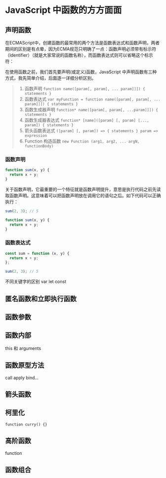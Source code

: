 # JavaScript 中函数的方方面面

## 声明函数

在ECMAScript中，创建函数的最常用的两个方法是函数表达式和函数声明，两者期间的区别是有点晕，因为ECMA规范只明确了一点：函数声明必须带有标示符（Identifier）（就是大家常说的函数名称），而函数表达式则可以省略这个标示符：

在使用函数之前，我们首先要声明(或定义)函数，JavaScript 中声明函数有三种方式，我先简单介绍，后面逐一详细分析区别。

> 1. 函数声明 `function name([param[, param[, ... param]]]) { statements }`
> 2. 函数表达式 `var myFunction = function name([param[, param[, ... param]]]) { statements }`
> 3. 函数生成器声明 `function* name([param[, param[, ...param]]]) { statements }`
> 4. 函数生成器表达式 `function* [name]([param] [, param] [..., param]) { statements }`
> 5. 箭头函数表达式 `([param] [, param]) => { statements } param => expression`
> 3. Function 构造函数 `new Function (arg1, arg2, ... argN, functionBody)`

### 函数声明

```js
function sum(x, y) {
  return x + y;
}
```

关于函数声明，它最重要的一个特征就是函数声明提升，意思是执行代码之前先读取函数声明。这意味着可以把函数声明放在调用它的语句之后。如下代码可以正确执行：

```js
sum(2, 3); // 5

function sum(x, y) {
  return x + y;
}
```

### 函数表达式

```js
const sum = function (x, y) {
  return x + y;
};

sum(2, 3); // 5
```

不同关键字的区别 var let const

## 匿名函数和立即执行函数

## 函数参数

## 函数内部

this 和 arguments

## 函数原型方法

call apply bind...

## 箭头函数

## 柯里化

`function curry() {}`

## 高阶函数

function

## 函数组合
